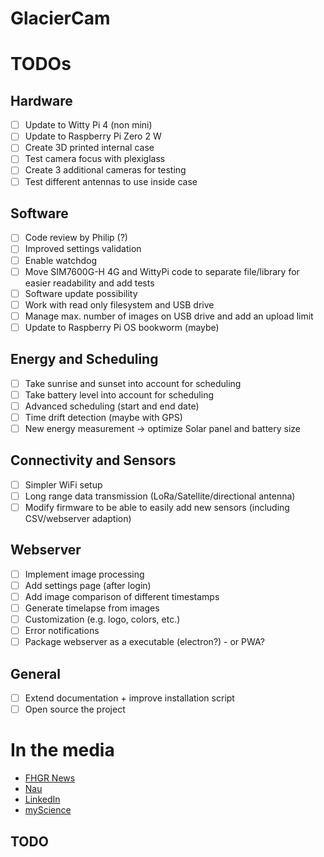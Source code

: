 # GlacierCam

# TODOs
## Hardware
- [ ] Update to Witty Pi 4 (non mini)
- [ ] Update to Raspberry Pi Zero 2 W
- [ ] Create 3D printed internal case 
- [ ] Test camera focus with plexiglass
- [ ] Create 3 additional cameras for testing
- [ ] Test different antennas to use inside case

## Software
- [ ] Code review by Philip (?)
- [ ] Improved settings validation
- [ ] Enable watchdog
- [ ] Move SIM7600G-H 4G and WittyPi code to separate file/library for easier readability and add tests
- [ ] Software update possibility
- [ ] Work with read only filesystem and USB drive
- [ ] Manage max. number of images on USB drive and add an upload limit
- [ ] Update to Raspberry Pi OS bookworm (maybe)

## Energy and Scheduling
- [ ] Take sunrise and sunset into account for scheduling
- [ ] Take battery level into account for scheduling
- [ ] Advanced scheduling (start and end date)
- [ ] Time drift detection (maybe with GPS)
- [ ] New energy measurement -> optimize Solar panel and battery size

## Connectivity and Sensors
- [ ] Simpler WiFi setup
- [ ] Long range data transmission (LoRa/Satellite/directional antenna)
- [ ] Modify firmware to be able to easily add new sensors (including CSV/webserver adaption)

## Webserver
- [ ] Implement image processing
- [ ] Add settings page (after login)
- [ ] Add image comparison of different timestamps
- [ ] Generate timelapse from images
- [ ] Customization (e.g. logo, colors, etc.)
- [ ] Error notifications
- [ ] Package webserver as a executable (electron?) - or PWA?

## General
- [ ] Extend documentation + improve installation script
- [ ] Open source the project

# In the media
* [FHGR News](https://www.fhgr.ch/news/newsdetail/photonics-bachelorarbeit-wird-praemiert/)
* [Nau](https://www.nau.ch/ort/chur/fh-graubunden-photonics-absolvent-gewinnt-ruag-innovation-award-66625517)
* [LinkedIn](https://www.linkedin.com/posts/ruag-ag_news-fh-graub%C3%BCnden-activity-7117803653880569858-ut_M)
* [myScience](https://www.myscience.ch/de/news/wire/photonics_bachelorarbeit_wird_praemiert-2023-fhgr)
## TODO


